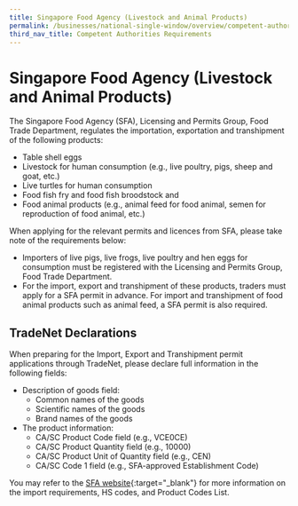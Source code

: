 ```yaml
---
title: Singapore Food Agency (Livestock and Animal Products)
permalink: /businesses/national-single-window/overview/competent-authorities-requirements/SFA-Livestocks
third_nav_title: Competent Authorities Requirements
---
```



# Singapore Food Agency (Livestock and Animal Products)

The Singapore Food Agency (SFA), Licensing and Permits Group, Food Trade Department, regulates the importation, exportation and transhipment of the following products:

-   Table shell eggs
-   Livestock for human consumption (e.g., live poultry, pigs, sheep and goat, etc.)
-   Live turtles for human consumption
-   Food fish fry and food fish broodstock and
-   Food animal products (e.g., animal feed for food animal, semen for reproduction of food animal, etc.)

When applying for the relevant permits and licences from SFA, please take note of the requirements below:

-   Importers of live pigs, live frogs, live poultry and hen eggs for consumption must be registered with the Licensing and Permits Group, Food Trade Department.
-   For the import, export and transhipment of these products, traders must apply for a SFA permit in advance. For import and transhipment of food animal products such as animal feed, a SFA permit is also required.

  

## TradeNet Declarations

When preparing for the Import, Export and Transhipment permit applications through TradeNet, please declare full information in the following fields:

-   Description of goods field:
    -   Common names of the goods
    -   Scientific names of the goods
    -   Brand names of the goods
-   The product information:
    -   CA/SC Product Code field (e.g., VCE0CE)
    -   CA/SC Product Quantity field (e.g., 10000)
    -   CA/SC Product Unit of Quantity field (e.g., CEN)
    -   CA/SC Code 1 field (e.g., SFA-approved Establishment Code)

  

You may refer to the [SFA website](http://www.sfa.gov.sg/){:target="_blank"} for more information on the import requirements, HS codes, and Product Codes List.
